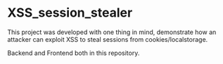 # XSS_session_stealer
This project was developed with one thing in mind, demonstrate how an attacker can exploit XSS to steal sessions from cookies/localstorage.

Backend and Frontend both in this repository.
